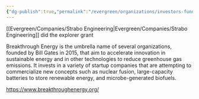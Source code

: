 ```yaml
---
{"dg-publish":true,"permalink":"/evergreen/organizations/investors-funders/private/breakthrough-energy-ventures/"}
---
```


[[Evergreen/Companies/Strabo Engineering\|Evergreen/Companies/Strabo Engineering]] did the explorer grant


Breakthrough Energy is the umbrella name of several organizations, founded by Bill Gates in 2015, that aim to accelerate innovation in sustainable energy and in other technologies to reduce greenhouse gas emissions. It invests in a variety of startup companies that are attempting to commercialize new concepts such as nuclear fusion, large-capacity batteries to store renewable energy, and microbe-generated biofuels.

https://www.breakthroughenergy.org/